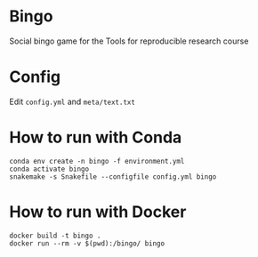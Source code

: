 # Bingo
Social bingo game for the Tools for reproducible research course

# Config
Edit `config.yml` and `meta/text.txt`

# How to run with Conda
```
conda env create -n bingo -f environment.yml
conda activate bingo
snakemake -s Snakefile --configfile config.yml bingo
```

# How to run with Docker
```
docker build -t bingo .
docker run --rm -v $(pwd):/bingo/ bingo
```

